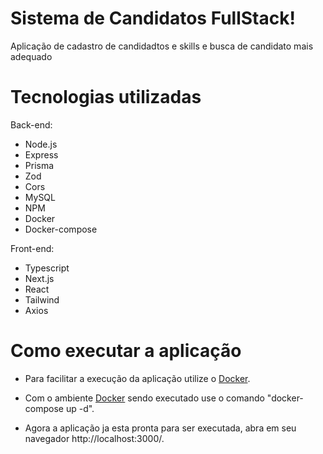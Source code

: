 # Sistema de Candidatos FullStack!

Aplicação de cadastro de candidadtos e skills e busca de candidato mais adequado

# Tecnologias utilizadas

Back-end:
- Node.js
- Express
- Prisma
- Zod
- Cors
- MySQL
- NPM
- Docker
- Docker-compose

Front-end:
- Typescript
- Next.js
- React
- Tailwind
- Axios

# Como executar a aplicação

-  Para facilitar a execução da aplicação utilize o [Docker](https://www.docker.com/).

- Com o ambiente [Docker](https://www.docker.com/) sendo executado use o comando "docker-compose up -d".

 - Agora a aplicação ja esta pronta para ser executada, abra em seu navegador http://localhost:3000/.

